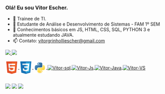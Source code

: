 ### Olá! Eu sou Vitor Escher.

- 🔭 Trainee de TI.
- 🔭 Estudante de Análise e Desenvolvimento de Sistemas - FAM 1º SEM
- 🌱 Conhecimentos básicos em JS, HTML, CSS, SQL, PYTHON 3 e atualmente estudando JAVA.
- 📫 Contato: vitorgrinholliescher@gmail.com

<div>
  <a href="https://github.com/VitorEscher">
  <img height="180em" src="https://github-readme-stats.vercel.app/api?username=VitorEscher&show_icons=true&theme=dark&include_all_commits=true&count_private=true"/>
  <img height="180em" src="https://github-readme-stats.vercel.app/api/top-langs/?username=rafaballerini&layout=compact&langs_count=7&theme=dark"/>
</div>
<div style="display: inline_block"><br>
  <img align="center" alt="Vitor-HTML" height="40" width="40" src="https://raw.githubusercontent.com/devicons/devicon/master/icons/html5/html5-original.svg">
  <img align="center" alt="Vitor-CSS" height="40" width="40" src="https://raw.githubusercontent.com/devicons/devicon/master/icons/css3/css3-original.svg">
  <img align="center" alt="Vitor-Python" height="40" width="40" src="https://raw.githubusercontent.com/devicons/devicon/master/icons/python/python-original.svg">
  <img align="center" alt="Vitor-sql" height="40" width="40" src="https://primedb.com.br/wp-content/uploads/2018/12/microsoft-sql-server-primedb.png">
  <img align="center" alt="Vitor-Js" height="50" width="50" src="https://camo.githubusercontent.com/84c2586aa67309f6fa224fdf5fdf33a633239375397a8e753ac1e7cc727f5458/68747470733a2f2f696d672e69636f6e73382e636f6d2f636f6c6f722f34382f3030303030302f6a6176617363726970742d2d76312e706e67">
  <img align="center" alt="Vitor-Java" height="60" width="60" src="https://cdn.jsdelivr.net/gh/devicons/devicon/icons/java/java-original-wordmark.svg">
  <img align="center" alt="Vitor-VS" height="40" width="40" src="https://upload.wikimedia.org/wikipedia/commons/thumb/9/9a/Visual_Studio_Code_1.35_icon.svg/512px-Visual_Studio_Code_1.35_icon.svg.png">
</div>
  
  ##
  
  <div> 
  <a href="https://www.instagram.com/vitorge92/" target="_blank"><img src="https://img.shields.io/badge/-Instagram-%23E4405F?style=for-the-badge&logo=instagram&logoColor=white" target="_blank"></a>
  <a href = "mailto:vitorgrinholliescher@gmail.com"><img src="https://img.shields.io/badge/Gmail-D14836?style=for-the-badge&logo=gmail&logoColor=white" target="_blank"></a>
  <a href="https://www.linkedin.com/in/vitor-grinholli-escher-138397129/" target="_blank"><img src="https://img.shields.io/badge/-LinkedIn-%230077B5?style=for-the-badge&logo=linkedin&logoColor=white" target="_blank"></a>  
</div>
